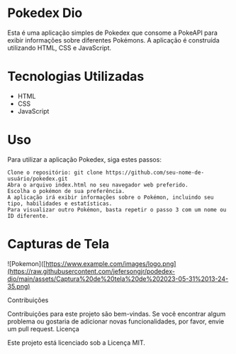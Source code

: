# Pokedex Dio

Esta é uma aplicação simples de Pokedex que consome a PokeAPI para exibir informações sobre diferentes Pokémons. A aplicação é construída utilizando HTML, CSS e JavaScript.

# Tecnologias Utilizadas

  *  HTML
  *  CSS
  * JavaScript

# Uso

Para utilizar a aplicação Pokedex, siga estes passos:

    Clone o repositório: git clone https://github.com/seu-nome-de-usuário/pokedex.git
    Abra o arquivo index.html no seu navegador web preferido.
    Escolha o pokémon de sua preferência.
    A aplicação irá exibir informações sobre o Pokémon, incluindo seu tipo, habilidades e estatísticas.
    Para visualizar outro Pokémon, basta repetir o passo 3 com um nome ou ID diferente.

# Capturas de Tela

![Pokemon]([https://www.example.com/images/logo.png](https://raw.githubusercontent.com/jefersongjr/podedex-dio/main/assets/Captura%20de%20tela%20de%202023-05-31%2013-24-35.png)


Contribuições

Contribuições para este projeto são bem-vindas. Se você encontrar algum problema ou gostaria de adicionar novas funcionalidades, por favor, envie um pull request.
Licença

Este projeto está licenciado sob a Licença MIT.
